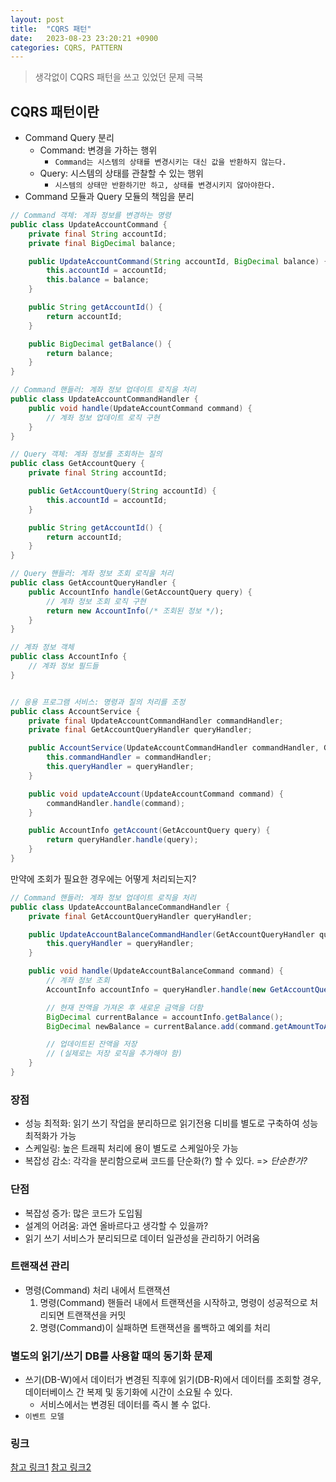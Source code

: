 ```yaml
---
layout: post
title:  "CQRS 패턴"
date:   2023-08-23 23:20:21 +0900
categories: CQRS, PATTERN
---
```


> 생각없이 CQRS 패턴을 쓰고 있었던 문제 극복


## CQRS 패턴이란
- Command Query 분리
    - Command: 변경을 가하는 행위
        - `Command는 시스템의 상태를 변경시키는 대신 값을 반환하지 않는다.`
    - Query: 시스템의 상태를 관찰할 수 있는 행위
        - `시스템의 상태만 반환하기만 하고, 상태를 변경시키지 않아야한다.`
- Command 모듈과 Query 모듈의 책임을 분리

```java
// Command 객체: 계좌 정보를 변경하는 명령
public class UpdateAccountCommand {
    private final String accountId;
    private final BigDecimal balance;

    public UpdateAccountCommand(String accountId, BigDecimal balance) {
        this.accountId = accountId;
        this.balance = balance;
    }

    public String getAccountId() {
        return accountId;
    }

    public BigDecimal getBalance() {
        return balance;
    }
}

// Command 핸들러: 계좌 정보 업데이트 로직을 처리
public class UpdateAccountCommandHandler {
    public void handle(UpdateAccountCommand command) {
        // 계좌 정보 업데이트 로직 구현
    }
}

// Query 객체: 계좌 정보를 조회하는 질의
public class GetAccountQuery {
    private final String accountId;

    public GetAccountQuery(String accountId) {
        this.accountId = accountId;
    }

    public String getAccountId() {
        return accountId;
    }
}

// Query 핸들러: 계좌 정보 조회 로직을 처리
public class GetAccountQueryHandler {
    public AccountInfo handle(GetAccountQuery query) {
        // 계좌 정보 조회 로직 구현
        return new AccountInfo(/* 조회된 정보 */);
    }
}

// 계좌 정보 객체
public class AccountInfo {
    // 계좌 정보 필드들
}


// 응용 프로그램 서비스: 명령과 질의 처리를 조정
public class AccountService {
    private final UpdateAccountCommandHandler commandHandler;
    private final GetAccountQueryHandler queryHandler;

    public AccountService(UpdateAccountCommandHandler commandHandler, GetAccountQueryHandler queryHandler) {
        this.commandHandler = commandHandler;
        this.queryHandler = queryHandler;
    }

    public void updateAccount(UpdateAccountCommand command) {
        commandHandler.handle(command);
    }

    public AccountInfo getAccount(GetAccountQuery query) {
        return queryHandler.handle(query);
    }
}
```

만약에 조회가 필요한 경우에는 어떻게 처리되는지?

```java
// Command 핸들러: 계좌 정보 업데이트 로직을 처리
public class UpdateAccountBalanceCommandHandler {
    private final GetAccountQueryHandler queryHandler;

    public UpdateAccountBalanceCommandHandler(GetAccountQueryHandler queryHandler) {
        this.queryHandler = queryHandler;
    }

    public void handle(UpdateAccountBalanceCommand command) {
        // 계좌 정보 조회
        AccountInfo accountInfo = queryHandler.handle(new GetAccountQuery(command.getAccountId()));

        // 현재 잔액을 가져온 후 새로운 금액을 더함
        BigDecimal currentBalance = accountInfo.getBalance();
        BigDecimal newBalance = currentBalance.add(command.getAmountToAdd());

        // 업데이트된 잔액을 저장
        // (실제로는 저장 로직을 추가해야 함)
    }
}
```

### 장점
- 성능 최적화: 읽기 쓰기 작업을 분리하므로 읽기전용 디비를 별도로 구축하여 성능 최적화가 가능
- 스케일링: 높은 트래픽 처리에 용이 별도로 스케일아웃 가능
- 복잡성 감소: 각각을 분리함으로써 코드를 단순화(?) 할 수 있다. => <i>단순한가?</i>

### 단점
- 복잡성 증가: 많은 코드가 도입됨
- 설계의 어려움: 과연 올바르다고 생각할 수 있을까?
- 읽기 쓰기 서비스가 분리되므로 데이터 일관성을 관리하기 어려움

### 트랜잭션 관리
- 명령(Command) 처리 내에서 트랜잭션
    1. 명령(Command) 핸들러 내에서 트랜잭션을 시작하고, 명령이 성공적으로 처리되면 트랜잭션을 커밋
    2. 명령(Command)이 실패하면 트랜잭션을 롤백하고 예외를 처리

### 별도의 읽기/쓰기 DB를 사용할 때의 동기화 문제
- 쓰기(DB-W)에서 데이터가 변경된 직후에 읽기(DB-R)에서 데이터를 조회할 경우, 데이터베이스 간 복제 및 동기화에 시간이 소요될 수 있다.
    - 서비스에서는 변경된 데이터를 즉시 볼 수 없다.
- `이벤트 모델`


### 링크
[참고 링크1](https://sejoung.github.io/2020/04/2020-04-28-Spring_and_Data_Synchronization_Between_Queries_and_Commands/#%EC%B0%B8%EC%A1%B0)
[참고 링크2](https://techblog.pet-friends.co.kr/msa%EB%A5%BC-%EA%B0%80%EA%B8%B0-%EC%9C%84%ED%95%9C-%EC%B2%AB%EA%B1%B8%EC%9D%8C-cqrs-%ED%8C%8C%EC%9D%B4%ED%94%84%EB%9D%BC%EC%9D%B8-%EB%8F%84%EC%9E%85%EA%B8%B0-510206768a22)